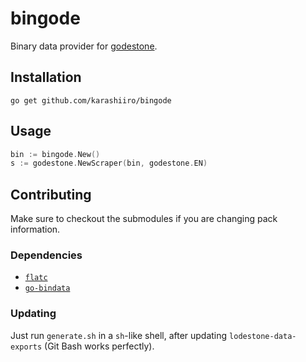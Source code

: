 # bingode
Binary data provider for [godestone](https://github.com/xivapi/godestone).

## Installation
`go get github.com/karashiiro/bingode`

## Usage
```go
bin := bingode.New()
s := godestone.NewScraper(bin, godestone.EN)
```

## Contributing
Make sure to checkout the submodules if you are changing pack information.

### Dependencies
  * [`flatc`](https://google.github.io/flatbuffers)
  * [`go-bindata`](https://github.com/go-bindata/go-bindata)

### Updating
Just run `generate.sh` in a `sh`-like shell, after updating `lodestone-data-exports` (Git Bash works perfectly).
